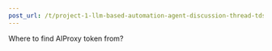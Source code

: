 ```yaml
---
post_url: /t/project-1-llm-based-automation-agent-discussion-thread-tds-jan-2025/164277/290
---
```

Where to find AIProxy token from?